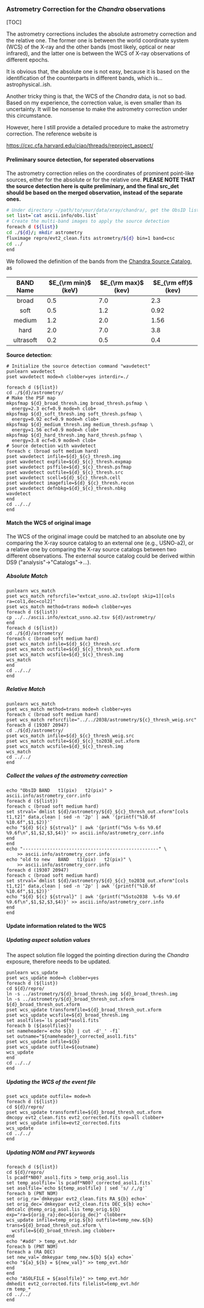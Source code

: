 ### Astrometry Correction for the _Chandra_ observations

[TOC]

The astrometry corrections includes the absolute astrometry correction and the relative one. The former one is between the world coordinate system (WCS) of the X-ray and the other bands (most likely, optical or near infrared), and the latter one is between the WCS of X-ray observations of different epochs.

It is obvious that, the absolute one is not easy, because it is based on the identification of the counterparts in different bands, which is... astrophysical..ish. 

Another tricky thing is that, the WCS of the _Chandra_ data, is not so bad. Based on my experience, the correction value, is even smaller than its uncertainty. It will be nonsense to make the astrometry correction under this circumstance.

However, here I still provide a detailed procedure to make the astrometry correction. The reference website is

https://cxc.cfa.harvard.edu/ciao/threads/reproject_aspect/

#### Preliminary source detection, for seperated observations

The astrometry correction relies on the coordinates of prominent point-like sources, either for the absolute or for the relative one. **PLEASE NOTE THAT the source detection here is quite preliminary, and the final src_det should be based on the merged observation, instead of the separate ones.**

```bash
# Under directory ~/path/to/your/data/xray/chandra/, get the ObsID list
set list=`cat ascii.info/obs.list`
# Create the multi-band images to apply the source detection
foreach d (${list})
cd ./${d}/; mkdir astrometry
fluximage repro/evt2_clean.fits astrometry/${d} bin=1 band=csc
cd ../
end
```

We followed the definition of the bands from the [Chandra Source Catalog](https://cxc.harvard.edu/csc/columns/ebands.html), as

| BAND Name | $E_{\rm min}$ (keV) | $E_{\rm max}$ (kev) | $E_{\rm eff}$ (kev) |
| :-------: | ------------------- | ------------------- | ------------------- |
|   broad   | 0.5                 | 7.0                 | 2.3                 |
|   soft    | 0.5                 | 1.2                 | 0.92                |
|  medium   | 1.2                 | 2.0                 | 1.56                |
|   hard    | 2.0                 | 7.0                 | 3.8                 |
| ultrasoft | 0.2                 | 0.5                 | 0.4                 |

**Source detection**:

```shell
# Initialize the source detection command "wavdetect"
punlearn wavdetect
pset wavdetect mode=h clobber=yes interdir=./

foreach d (${list})
cd ./${d}/astrometry/
# Make the PSF map
mkpsfmap ${d}_broad_thresh.img broad_thresh.psfmap \
  energy=2.3 ecf=0.9 mode=h clob+
mkpsfmap ${d}_soft_thresh.img soft_thresh.psfmap \
  energy=0.92 ecf=0.9 mode=h clob+
mkpsfmap ${d}_medium_thresh.img medium_thresh.psfmap \
  energy=1.56 ecf=0.9 mode=h clob+
mkpsfmap ${d}_hard_thresh.img hard_thresh.psfmap \
  energy=3.8 ecf=0.9 mode=h clob+
# Source detection with wavdetect
foreach c (broad soft medium hard)
pset wavdetect infile=${d}_${c}_thresh.img
pset wavdetect expfile=${d}_${c}_thresh.expmap
pset wavdetect psffile=${d}_${c}_thresh.psfmap
pset wavdetect outfile=${d}_${c}_thresh.src
pset wavdetect scell=${d}_${c}_thresh.cell
pset wavdetect imagefile=${d}_${c}_thresh.recon
pset wavdetect defnbkg=${d}_${c}_thresh.nbkg
wavdetect
end
cd ../../
end
```

#### Match the WCS of original image

The WCS of the original image could be matched to an absolute one by comparing the X-ray source catalog to an external one (e.g., USNO-a2), or a relative one by comparing the X-ray source catalogs between two different observations. The external source catalog could be derived within DS9 ("analysis"->"Catalogs"->...).

##### Absolute Match

```shell
punlearn wcs_match
pset wcs_match refsrcfile="extcat_usno.a2.tsv[opt skip=1][cols ra=col1,dec=col2]"
pset wcs_match method=trans mode=h clobber=yes
foreach d (${list})
cp ../../ascii.info/extcat_usno.a2.tsv ${d}/astrometry/
end
foreach d (${list})
cd ./${d}/astrometry/
foreach c (broad soft medium hard)
pset wcs_match infile=${d}_${c}_thresh.src
pset wcs_match outfile=${d}_${c}_thresh_out.xform
pset wcs_match wcsfile=${d}_${c}_thresh.img
wcs_match
end
cd ../../
end
```

##### Relative Match

```shell
punlearn wcs_match
pset wcs_match method=trans mode=h clobber=yes
foreach c (broad soft medium hard)
pset wcs_match refsrcfile="../../2038/astrometry/${c}_thresh_weig.src"
foreach d (19307 20947)
cd ./${d}/astrometry/
pset wcs_match infile=${d}_${c}_thresh_weig.src
pset wcs_match outfile=${d}_${c}_to2038_out.xform
pset wcs_match wcsfile=${d}_${c}_thresh.img
wcs_match
cd ../../
end
```

##### Collect the values of the astrometry correction

```shell
echo "ObsID BAND   t1(pix)   t2(pix)" > ascii.info/astrometry_corr.info
foreach d (${list})
foreach c (broad soft medium hard)
set strval=`dmlist ${d}/astrometry/${d}_${c}_thresh_out.xform"[cols t1,t2]" data,clean | sed -n '2p' | awk '{printf("%10.6f %10.6f",$1,$2)}'`
echo "${d} ${c} ${strval}" | awk '{printf("%5s %-6s %9.6f %9.6f\n",$1,$2,$3,$4)}' >> ascii.info/astrometry_corr.info
end
end
echo "--------------------------------------------------" \
    >> ascii.info/astrometry_corr.info
echo "old to new   BAND   t1(pix)   t2(pix)" \
    >> ascii.info/astrometry_corr.info
foreach d (19307 20947)
foreach c (broad soft medium hard)
set strval=`dmlist ${d}/astrometry/${d}_${c}_to2038_out.xform"[cols t1,t2]" data,clean | sed -n '2p' | awk '{printf("%10.6f %10.6f",$1,$2)}'`
echo "${d} ${c} ${strval}" | awk '{printf("%5sto2038  %-6s %9.6f %9.6f\n",$1,$2,$3,$4)}' >> ascii.info/astrometry_corr.info
end
end
```

#### Update information related to the WCS

##### Updating aspect solution values

The aspect solution file logged the pointing direction during the _Chandra_ exposure, therefore needs to be updated.

```shell
punlearn wcs_update
pset wcs_update mode=h clobber=yes
foreach d (${list})
cd ${d}/repro/
ln -s ../astrometry/${d}_broad_thresh.img ${d}_broad_thresh.img
ln -s ../astrometry/${d}_broad_thresh_out.xform ${d}_broad_thresh_out.xform
pset wcs_update transformfile=${d}_broad_thresh_out.xform
pset wcs_update wcsfile=${d}_broad_thresh.img
set asolfiles=`ls pcadf*asol1.fits`
foreach b (${asolfiles})
set nameheader=`echo ${b} | cut -d'_' -f1`
set outname="${nameheader}_corrected_asol1.fits"
pset wcs_update infile=${b}
pset wcs_update outfile=${outname}
wcs_update
end
cd ../../
end

```

##### Updating the WCS of the event file

```shell
pset wcs_update outfile= mode=h
foreach d (${list})
cd ${d}/repro/
pset wcs_update transformfile=${d}_broad_thresh_out.xform
dmcopy evt2_clean.fits evt2_corrected.fits op=all clobber+
pset wcs_update infile=evt2_corrected.fits
wcs_update
cd ../../
end
```

##### Updating NOM and PNT keywords

```shell
foreach d (${list})
cd ${d}/repro/
ls pcadf*N00?_asol1.fits > temp_orig_asol.lis
set temp_asolfile=`ls pcadf*N00?_corrected_asol1.fits`
set asolfile=`echo ${temp_asolfile} | sed 's/ /,/g'`
foreach b (PNT NOM)
set orig_ra=`dmkeypar evt2_clean.fits RA_${b} echo+`
set orig_dec=`dmkeypar evt2_clean.fits DEC_${b} echo+`
dmtcalc @temp_orig_asol.lis temp_orig.${b} exp="ra=${orig_ra};dec=${orig_dec}" clobber+
wcs_update infile=temp_orig.${b} outfile=temp_new.${b} trans=${d}_broad_thresh_out.xform \
  wcsfile=${d}_broad_thresh.img clobber+
end
echo "#add" > temp_evt.hdr
foreach b (PNT NOM)
foreach a (RA DEC)
set new_val=`dmkeypar temp_new.${b} ${a} echo+`
echo "${a}_${b} = ${new_val}" >> temp_evt.hdr
end
end
echo "ASOLFILE = ${asolfile}" >> temp_evt.hdr
dmhedit evt2_corrected.fits filelist=temp_evt.hdr
rm temp_*
cd ../../
end
```

